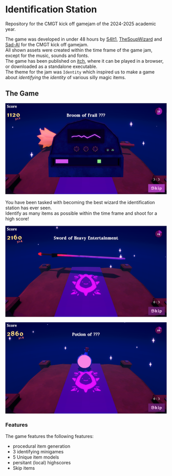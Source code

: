 # Identification Station
Repository for the CMGT kick off gamejam of the 2024-2025 academic year.  

The game was developed in under 48 hours by [S4lt1](https://github.com/FreekPluim), [TheSoupWizard](https://www.artstation.com/thesoupwizard) and [Sad-AI](https://github.com/Sad-AI-dev)
 for the CMGT kick off gamejam.  
All shown assets were created within the time frame of the game jam, except for the music, sounds and fonts.  
The game has been published on [itch](https://sad-ai.itch.io/identification-station), where it can be played in a browser, or downloaded as a standalone executable.  
The theme for the jam was `Identity` which inspired us to make a game about *identifying* the *identity* of various silly magic items.  

## The Game
![Gameplay image 1](Imgs/Screenshot1.PNG?raw=true)

You have been tasked with becoming the best wizard the identification station has ever seen.  
Identify as many items as possible within the time frame and shoot for a high score!

![Gameplay image 2](Imgs/Screenshot2.PNG?raw=true)

![Gameplay image 3](Imgs/Screenshot3.PNG?raw=true)

### Features
The game features the following features:

- procedural item generation
- 3 identifying minigames
- 5 Unique item models
- persitant (local) highscores
- Skip items
